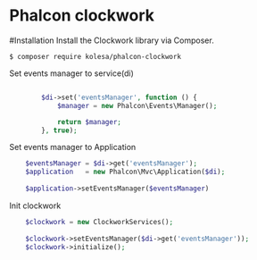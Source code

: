 Phalcon clockwork
=========

#Installation
Install the Clockwork library via Composer.

```shell
$ composer require kolesa/phalcon-clockwork
```

Set events manager to service(di)
```php

        $di->set('eventsManager', function () {
            $manager = new Phalcon\Events\Manager();

            return $manager;
        }, true);
```

Set events manager to Application
```php
    $eventsManager = $di->get('eventsManager');
    $application   = new Phalcon\Mvc\Application($di);
    
    $application->setEventsManager($eventsManager)
```

Init clockwork
```php
    $clockwork = new ClockworkServices();
    
    $clockwork->setEventsManager($di->get('eventsManager'));      
    $clockwork->initialize();
```